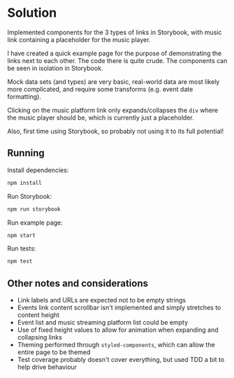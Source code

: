 # Solution

Implemented components for the 3 types of links in Storybook, with music link containing a placeholder for the music player.

I have created a quick example page for the purpose of demonstrating the links next to each other.
The code there is quite crude. The components can be seen in isolation in Storybook.

Mock data sets (and types) are very basic, real-world data are most likely more complicated, and require some transforms (e.g. event date formatting).

Clicking on the music platform link only expands/collapses the `div` where the music player should be, which is currently just a placeholder.

Also, first time using Storybook, so probably not using it to its full potential!

## Running

Install dependencies:

```sh
npm install
```

Run Storybook:

```sh
npm run storybook
```

Run example page:

```sh
npm start
```

Run tests:

```sh
npm test
```

## Other notes and considerations

- Link labels and URLs are expected not to be empty strings
- Events link content scrollbar isn't implemented and simply stretches to content height
- Event list and music streaming platform list could be empty
- Use of fixed height values to allow for animation when expanding and collapsing links
- Theming performed through `styled-components`, which can allow the entire page to be themed
- Test coverage probably doesn't cover everything, but used TDD a bit to help drive behaviour
